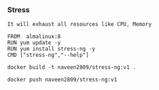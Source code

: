 ### Stress
```
It will exhaust all resources like CPU, Memory
```
```
FROM  almalinux:8
RUN yum update -y
RUN yum install stress-ng -y
CMD ["stress-ng","--help"]
```
```
docker build -t naveen2809/stress-ng:v1 .
```
```
docker push naveen2809/stress-ng:v1
```